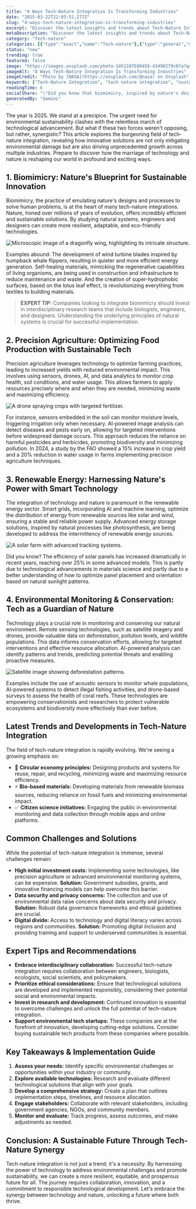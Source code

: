 ```yaml
---
title: "4 Ways Tech-Nature Integration Is Transforming Industries"
date: "2025-03-22T22:03:51.277Z"
slug: "4-ways-tech-nature-integration-is-transforming-industries"
excerpt: "Discover the latest insights and trends about Tech-Nature Integration. This comprehensive guide covers everything you need to know about Tech-Nature Integration in 2025."
metaDescription: "Discover the latest insights and trends about Tech-Nature Integration. This comprehensive guide covers everything you need to know about Tech-Nature Integr..."
category: "Tech-nature"
categories: [{"type":"exact","name":"Tech-nature"},{"type":"general","name":"Environmental Science"},{"type":"medium","name":"Conservation Technology"},{"type":"specific","name":"Precision Agriculture"},{"type":"niche","name":"Drone-based Monitoring"}]
status: "new"
trending: true
featured: false
image: "https://images.unsplash.com/photo-1451187580459-43490279c0fa?q=85&w=1200&fit=max&fm=webp&auto=compress"
imageAlt: "4 Ways Tech-Nature Integration Is Transforming Industries"
imageCredit: "Photo by [NASA](https://unsplash.com/@nasa) on Unsplash"
keywords: ["Tech-Nature Integration", "tech nature integration", "sustainable technology", "eco-friendly tech solutions", "green technology innovations", "nature inspired technology", "biomimicry in engineering", "environmental tech startups", "buy sustainable tech products", "tech for environmental conservation"]
readingTime: 6
socialShare: "\"Did you know that biomimicry, inspired by nature's designs, is revolutionizing sustainable technology?  The future of innovation lies in the harmonious integration of tech and nature.\""
generatedBy: "Gemini"
---
```




The year is 2025.  We stand at a precipice.  The urgent need for environmental sustainability clashes with the relentless march of technological advancement. But what if these two forces weren't opposing, but rather, synergistic?  This article explores the burgeoning field of tech-nature integration, revealing how innovative solutions are not only mitigating environmental damage but are also driving unprecedented growth across multiple industries. Prepare to discover how the marriage of technology and nature is reshaping our world in profound and exciting ways.

## 1. Biomimicry: Nature's Blueprint for Sustainable Innovation

Biomimicry, the practice of emulating nature's designs and processes to solve human problems, is at the heart of many tech-nature integrations.  Nature, honed over millions of years of evolution, offers incredibly efficient and sustainable solutions.  By studying natural systems, engineers and designers can create more resilient, adaptable, and eco-friendly technologies.

![Microscopic image of a dragonfly wing, highlighting its intricate structure.](https://images.unsplash.com/photo-1451187580459-43490279c0fa?q=85&w=1200&fit=max&fm=webp&auto=compress)

Examples abound:  The development of wind turbine blades inspired by humpback whale flippers, resulting in quieter and more efficient energy generation.  Self-healing materials, mimicking the regenerative capabilities of living organisms, are being used in construction and infrastructure to reduce maintenance and waste.  And the creation of super-hydrophobic surfaces, based on the lotus leaf effect, is revolutionizing everything from textiles to building materials.

> **EXPERT TIP:**  Companies looking to integrate biomimicry should invest in interdisciplinary research teams that include biologists, engineers, and designers.  Understanding the underlying principles of natural systems is crucial for successful implementation.

## 2. Precision Agriculture: Optimizing Food Production with Sustainable Tech

Precision agriculture leverages technology to optimize farming practices, leading to increased yields with reduced environmental impact.  This involves using sensors, drones, AI, and data analytics to monitor crop health, soil conditions, and water usage.  This allows farmers to apply resources precisely where and when they are needed, minimizing waste and maximizing efficiency.

![A drone spraying crops with targeted fertilizer.](https://images.unsplash.com/photo-1454789548928-9efd52dc4031?q=85&w=1200&fit=max&fm=webp&auto=compress)

For instance, sensors embedded in the soil can monitor moisture levels, triggering irrigation only when necessary.  AI-powered image analysis can detect diseases and pests early on, allowing for targeted interventions before widespread damage occurs.  This approach reduces the reliance on harmful pesticides and herbicides, promoting biodiversity and minimizing pollution.  In 2024, a study by the FAO showed a 15% increase in crop yield and a 20% reduction in water usage in farms implementing precision agriculture techniques.

## 3.  Renewable Energy: Harnessing Nature's Power with Smart Technology

The integration of technology and nature is paramount in the renewable energy sector.  Smart grids, incorporating AI and machine learning, optimize the distribution of energy from renewable sources like solar and wind, ensuring a stable and reliable power supply.  Advanced energy storage solutions, inspired by natural processes like photosynthesis, are being developed to address the intermittency of renewable energy sources.

![A solar farm with advanced tracking systems.](https://images.unsplash.com/photo-1551288049-bebda4e38f71?q=85&w=1200&fit=max&fm=webp&auto=compress)

Did you know?  The efficiency of solar panels has increased dramatically in recent years, reaching over 25% in some advanced models. This is partly due to technological advancements in materials science and partly due to a better understanding of how to optimize panel placement and orientation based on natural sunlight patterns.

## 4. Environmental Monitoring & Conservation: Tech as a Guardian of Nature

Technology plays a crucial role in monitoring and conserving our natural environment.  Remote sensing technologies, such as satellite imagery and drones, provide valuable data on deforestation, pollution levels, and wildlife populations.  This data informs conservation efforts, allowing for targeted interventions and effective resource allocation.  AI-powered analysis can identify patterns and trends, predicting potential threats and enabling proactive measures.

![Satellite image showing deforestation patterns.](https://images.unsplash.com/photo-1644325349124-d1756b79dd42?q=85&w=1200&fit=max&fm=webp&auto=compress)

Examples include the use of acoustic sensors to monitor whale populations, AI-powered systems to detect illegal fishing activities, and drone-based surveys to assess the health of coral reefs.  These technologies are empowering conservationists and researchers to protect vulnerable ecosystems and biodiversity more effectively than ever before.

## Latest Trends and Developments in Tech-Nature Integration

The field of tech-nature integration is rapidly evolving.  We're seeing a growing emphasis on:

* 🔑 **Circular economy principles:**  Designing products and systems for reuse, repair, and recycling, minimizing waste and maximizing resource efficiency.
* ⚡ **Bio-based materials:**  Developing materials from renewable biomass sources, reducing reliance on fossil fuels and minimizing environmental impact.
* ✅ **Citizen science initiatives:**  Engaging the public in environmental monitoring and data collection through mobile apps and online platforms.

## Common Challenges and Solutions

While the potential of tech-nature integration is immense, several challenges remain:

* **High initial investment costs:**  Implementing some technologies, like precision agriculture or advanced environmental monitoring systems, can be expensive.  **Solution:** Government subsidies, grants, and innovative financing models can help overcome this barrier.
* **Data security and privacy concerns:**  The collection and use of environmental data raise concerns about data security and privacy.  **Solution:** Robust data governance frameworks and ethical guidelines are crucial.
* **Digital divide:**  Access to technology and digital literacy varies across regions and communities.  **Solution:**  Promoting digital inclusion and providing training and support to underserved communities is essential.

## Expert Tips and Recommendations

* **Embrace interdisciplinary collaboration:**  Successful tech-nature integration requires collaboration between engineers, biologists, ecologists, social scientists, and policymakers.
* **Prioritize ethical considerations:**  Ensure that technological solutions are developed and implemented responsibly, considering their potential social and environmental impacts.
* **Invest in research and development:**  Continued innovation is essential to overcome challenges and unlock the full potential of tech-nature integration.
* **Support environmental tech startups:**  These companies are at the forefront of innovation, developing cutting-edge solutions.  Consider buying sustainable tech products from these companies where possible.

## Key Takeaways & Implementation Guide

1. **Assess your needs:** Identify specific environmental challenges or opportunities within your industry or community.
2. **Explore available technologies:**  Research and evaluate different technological solutions that align with your goals.
3. **Develop a comprehensive strategy:**  Create a plan that outlines implementation steps, timelines, and resource allocation.
4. **Engage stakeholders:**  Collaborate with relevant stakeholders, including government agencies, NGOs, and community members.
5. **Monitor and evaluate:**  Track progress, assess outcomes, and make adjustments as needed.

## Conclusion:  A Sustainable Future Through Tech-Nature Synergy

Tech-nature integration is not just a trend; it's a necessity.  By harnessing the power of technology to address environmental challenges and promote sustainability, we can create a more resilient, equitable, and prosperous future for all.  The journey requires collaboration, innovation, and a commitment to responsible technological development.  Let's embrace the synergy between technology and nature, unlocking a future where both thrive.

